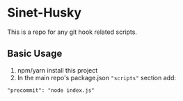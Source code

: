 # Sinet-Husky

This is a repo for any git hook related scripts.

## Basic Usage

1. npm/yarn install this project
2. In the main repo's package.json `"scripts"` section add:
  ```
  "precommit": "node index.js"
  ```